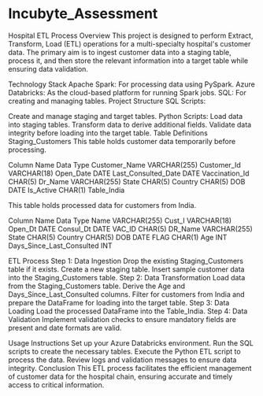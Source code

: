 # Incubyte_Assessment




Hospital ETL Process
Overview
This project is designed to perform Extract, Transform, Load (ETL) operations for a multi-specialty hospital's customer data. The primary aim is to ingest customer data into a staging table, process it, and then store the relevant information into a target table while ensuring data validation.

Technology Stack
Apache Spark: For processing data using PySpark.
Azure Databricks: As the cloud-based platform for running Spark jobs.
SQL: For creating and managing tables.
Project Structure
SQL Scripts:




Create and manage staging and target tables.
Python Scripts:
Load data into staging tables.
Transform data to derive additional fields.
Validate data integrity before loading into the target table.
Table Definitions
Staging_Customers
This table holds customer data temporarily before processing.






Column Name	Data Type
Customer_Name	VARCHAR(255)
Customer_Id	VARCHAR(18)
Open_Date	DATE
Last_Consulted_Date	DATE
Vaccination_Id	CHAR(5)
Dr_Name	VARCHAR(255)
State	CHAR(5)
Country	CHAR(5)
DOB	DATE
Is_Active	CHAR(1)
Table_India

This table holds processed data for customers from India.

Column Name	Data Type
Name	VARCHAR(255)
Cust_I	VARCHAR(18)
Open_Dt	DATE
Consul_Dt	DATE
VAC_ID	CHAR(5)
DR_Name	VARCHAR(255)
State	CHAR(5)
Country	CHAR(5)
DOB	DATE
FLAG	CHAR(1)
Age	INT
Days_Since_Last_Consulted	INT










ETL Process
Step 1: Data Ingestion
Drop the existing Staging_Customers table if it exists.
Create a new staging table.
Insert sample customer data into the Staging_Customers table.
Step 2: Data Transformation
Load data from the Staging_Customers table.
Derive the Age and Days_Since_Last_Consulted columns.
Filter for customers from India and prepare the DataFrame for loading into the target table.
Step 3: Data Loading
Load the processed DataFrame into the Table_India.
Step 4: Data Validation
Implement validation checks to ensure mandatory fields are present and date formats are valid.







Usage Instructions
Set up your Azure Databricks environment.
Run the SQL scripts to create the necessary tables.
Execute the Python ETL script to process the data.
Review logs and validation messages to ensure data integrity.
Conclusion
This ETL process facilitates the efficient management of customer data for the hospital chain, ensuring accurate and timely access to critical information.
